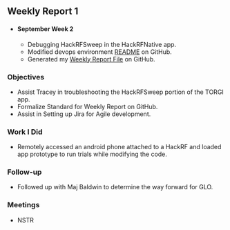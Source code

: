 ## Weekly Report 1

   -  #### September Week 2
      *  Debugging HackRFSweep in the HackRFNative app.
      *  Modified devops environment [README](https://github.com/sofwerx/swx-devops) on GitHub.
      *  Generated my [Weekly Report File](https://github.com/sofwerx/weekly-activity-report/blob/master/cpo16/rod/rod.md) on GitHub.

   ### Objectives
  -  Assist Tracey in troubleshooting the HackRFSweep portion of the TORGI app.
  -  Formalize Standard for Weekly Report on GitHub.
  -  Assist in Setting up Jira for Agile development.

   ### Work I Did
  -  Remotely accessed an android phone attached to a HackRF and loaded app prototype to run trials while modifying the code.

   ### Follow-up
  -  Followed up with Maj Baldwin to determine the way forward for GLO.

   ### Meetings
  -  NSTR
